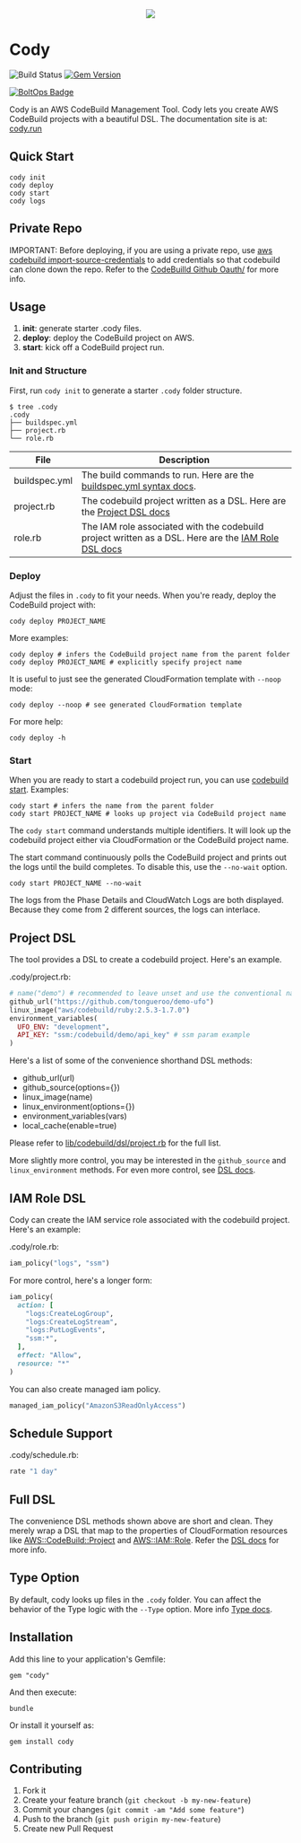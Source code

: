 <div align="center">
  <a href="http://cody.run"><img src="https://raw.githubusercontent.com/tongueroo/cody/master/docs/img/logos/cody-with-text.png" /></a>
</div>

# Cody

![Build Status](https://codebuild.us-west-2.amazonaws.com/badges?uuid=eyJlbmNyeXB0ZWREYXRhIjoiWWFRbjVNQlIvZGtSS2NMTGlRY3pWYm1lTGFFSG5acDc4b09hL2lHWGVxeHZaMGYxVTc0cGEwOHBHWHF6MjZiNlZNU0JqS0lvTnZkdWI5enRDczRZYStnPSIsIml2UGFyYW1ldGVyU3BlYyI6ImsyUDJNc2E3SlpYOGFYYy8iLCJtYXRlcmlhbFNldFNlcmlhbCI6MX0%3D&branch=master)
[![Gem Version](https://badge.fury.io/rb/cody.png)](http://badge.fury.io/rb/cody)

[![BoltOps Badge](https://img.boltops.com/boltops/badges/boltops-badge.png)](https://www.boltops.com)

Cody is an AWS CodeBuild Management Tool. Cody lets you create AWS CodeBuild projects with a beautiful DSL. The documentation site is at: [cody.run](https://cody.run/)

## Quick Start

    cody init
    cody deploy
    cody start
    cody logs

## Private Repo

IMPORTANT: Before deploying, if you are using a private repo, use [aws codebuild import-source-credentials](https://docs.aws.amazon.com/cli/latest/reference/codebuild/import-source-credentials.html) to add credentials so that codebuild can clone down the repo.  Refer to the [CodeBuilld Github Oauth/](https://cody.run/docs/github_oauth/) for more info.

## Usage

1. **init**: generate starter .cody files.
2. **deploy**: deploy the CodeBuild project on AWS.
3. **start**: kick off a CodeBuild project run.

### Init and Structure

First, run `cody init` to generate a starter `.cody` folder structure.

    $ tree .cody
    .cody
    ├── buildspec.yml
    ├── project.rb
    └── role.rb

File | Description
--- | ---
buildspec.yml | The build commands to run.  Here are the [buildspec.yml syntax docs](https://docs.aws.amazon.com/codebuild/latest/userguide/build-spec-ref.html).
project.rb | The codebuild project written as a DSL. Here are the [Project DSL docs](https://cody.run/docs/dsl/project/)
role.rb | The IAM role associated with the codebuild project written as a DSL. Here are the [IAM Role DSL docs](https://cody.run/docs/dsl/role/)

### Deploy

Adjust the files in `.cody` to fit your needs. When you're ready, deploy the CodeBuild project with:

    cody deploy PROJECT_NAME

More examples:

    cody deploy # infers the CodeBuild project name from the parent folder
    cody deploy PROJECT_NAME # explicitly specify project name

It is useful to just see the generated CloudFormation template with `--noop` mode:

    cody deploy --noop # see generated CloudFormation template

For more help:

    cody deploy -h

### Start

When you are ready to start a codebuild project run, you can use [codebuild start](https://cody.run/reference/cody-start/). Examples:

    cody start # infers the name from the parent folder
    cody start PROJECT_NAME # looks up project via CodeBuild project name

The `cody start` command understands multiple identifiers. It will look up the codebuild project either via CloudFormation or the CodeBuild project name.

The start command continuously polls the CodeBuild project and prints out the logs until the build completes. To disable this, use the `--no-wait` option.

    cody start PROJECT_NAME --no-wait

The logs from the Phase Details and CloudWatch Logs are both displayed. Because they come from 2 different sources, the logs can interlace.

## Project DSL

The tool provides a DSL to create a codebuild project.  Here's an example.

.cody/project.rb:

```ruby
# name("demo") # recommended to leave unset and use the conventional name that cody sets
github_url("https://github.com/tongueroo/demo-ufo")
linux_image("aws/codebuild/ruby:2.5.3-1.7.0")
environment_variables(
  UFO_ENV: "development",
  API_KEY: "ssm:/codebuild/demo/api_key" # ssm param example
)
```

Here's a list of some of the convenience shorthand DSL methods:

* github_url(url)
* github_source(options={})
* linux_image(name)
* linux_environment(options={})
* environment_variables(vars)
* local_cache(enable=true)

Please refer to [lib/codebuild/dsl/project.rb](lib/codebuild/dsl/project.rb) for the full list.

More slightly more control, you may be interested in the `github_source` and `linux_environment` methods.  For even more control, see [DSL docs](https://cody.run/docs/dsl/).

## IAM Role DSL

Cody can create the IAM service role associated with the codebuild project. Here's an example:

.cody/role.rb:

```ruby
iam_policy("logs", "ssm")
```

For more control, here's a longer form:

```ruby
iam_policy(
  action: [
    "logs:CreateLogGroup",
    "logs:CreateLogStream",
    "logs:PutLogEvents",
    "ssm:*",
  ],
  effect: "Allow",
  resource: "*"
)
```

You can also create managed iam policy.

```ruby
managed_iam_policy("AmazonS3ReadOnlyAccess")
```

## Schedule Support

.cody/schedule.rb:

```ruby
rate "1 day"
```

## Full DSL

The convenience DSL methods shown above are short and clean.  They merely wrap a DSL that map to the properties of CloudFormation resources like [AWS::CodeBuild::Project](https://docs.aws.amazon.com/AWSCloudFormation/latest/UserGuide/aws-resource-codebuild-project.html) and [AWS::IAM::Role](https://docs.aws.amazon.com/AWSCloudFormation/latest/UserGuide/aws-resource-iam-role.html). Refer the [DSL docs](https://cody.run/docs/dsl/) for more info.

## Type Option

By default, cody looks up files in the `.cody` folder.  You can affect the behavior of the Type logic with the `--Type` option.  More info [Type docs](https://cody.run/docs/type-option/).

## Installation

Add this line to your application's Gemfile:

    gem "cody"

And then execute:

    bundle

Or install it yourself as:

    gem install cody

## Contributing

1. Fork it
2. Create your feature branch (`git checkout -b my-new-feature`)
3. Commit your changes (`git commit -am "Add some feature"`)
4. Push to the branch (`git push origin my-new-feature`)
5. Create new Pull Request
